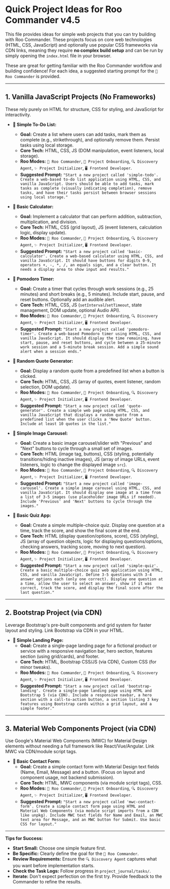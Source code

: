 # Quick Project Ideas for Roo Commander v4.5

This file provides ideas for simple web projects that you can try building with Roo Commander. These projects focus on core web technologies (HTML, CSS, JavaScript) and optionally use popular CSS frameworks via CDN links, meaning they require **no complex build setup** and can be run by simply opening the `index.html` file in your browser.

These are great for getting familiar with the Roo Commander workflow and building confidence! For each idea, a suggested starting prompt for the `👑 Roo Commander` is provided.

---

## 1. Vanilla JavaScript Projects (No Frameworks)

These rely purely on HTML for structure, CSS for styling, and JavaScript for interactivity.

*   **🎯 Simple To-Do List:**
    *   **Goal:** Create a list where users can add tasks, mark them as complete (e.g., strikethrough), and optionally remove them. Persist tasks using local storage.
    *   **Core Tech:** HTML, CSS, JS (DOM manipulation, event listeners, local storage).
    *   **Roo Modes:** `👑 Roo Commander`, `🚦 Project Onboarding`, `🔍 Discovery Agent`, `✨ Project Initializer`, `🖥️ Frontend Developer`.
    *   **Suggested Prompt:** `"Start a new project called 'simple-todo'. Create a web-based to-do list application using HTML, CSS, and vanilla JavaScript. Users should be able to add tasks, mark tasks as complete (visually indicating completion), remove tasks, and have their tasks persist between browser sessions using local storage."`

*   **🎯 Basic Calculator:**
    *   **Goal:** Implement a calculator that can perform addition, subtraction, multiplication, and division.
    *   **Core Tech:** HTML, CSS (grid layout), JS (event listeners, calculation logic, display update).
    *   **Roo Modes:** `👑 Roo Commander`, `🚦 Project Onboarding`, `🔍 Discovery Agent`, `✨ Project Initializer`, `🖥️ Frontend Developer`.
    *   **Suggested Prompt:** `"Start a new project called 'basic-calculator'. Create a web-based calculator using HTML, CSS, and vanilla JavaScript. It should have buttons for digits 0-9, operators +, -, *, /, an equals sign, and a clear button. It needs a display area to show input and results."`

*   **🎯 Pomodoro Timer:**
    *   **Goal:** Create a timer that cycles through work sessions (e.g., 25 minutes) and short breaks (e.g., 5 minutes). Include start, pause, and reset buttons. Optionally add an audible alert.
    *   **Core Tech:** HTML, CSS, JS (`setInterval`/`setTimeout`, state management, DOM update, optional Audio API).
    *   **Roo Modes:** `👑 Roo Commander`, `🚦 Project Onboarding`, `🔍 Discovery Agent`, `✨ Project Initializer`, `🖥️ Frontend Developer`.
    *   **Suggested Prompt:** `"Start a new project called 'pomodoro-timer'. Create a web-based Pomodoro timer using HTML, CSS, and vanilla JavaScript. It should display the time remaining, have start, pause, and reset buttons, and cycle between a 25-minute work session and a 5-minute break session. Add a simple sound alert when a session ends."`

*   **🎯 Random Quote Generator:**
    *   **Goal:** Display a random quote from a predefined list when a button is clicked.
    *   **Core Tech:** HTML, CSS, JS (array of quotes, event listener, random selection, DOM update).
    *   **Roo Modes:** `👑 Roo Commander`, `🚦 Project Onboarding`, `🔍 Discovery Agent`, `✨ Project Initializer`, `🖥️ Frontend Developer`.
    *   **Suggested Prompt:** `"Start a new project called 'quote-generator'. Create a simple web page using HTML, CSS, and vanilla JavaScript that displays a random quote from a predefined list when the user clicks a 'New Quote' button. Include at least 10 quotes in the list."`

*   **🎯 Simple Image Carousel:**
    *   **Goal:** Create a basic image carousel/slider with "Previous" and "Next" buttons to cycle through a small set of images.
    *   **Core Tech:** HTML (image tag, buttons), CSS (styling, potentially transitions/hiding inactive images), JS (array of image URLs, event listeners, logic to change the displayed image `src`).
    *   **Roo Modes:** `👑 Roo Commander`, `🚦 Project Onboarding`, `🔍 Discovery Agent`, `✨ Project Initializer`, `🖥️ Frontend Developer`.
    *   **Suggested Prompt:** `"Start a new project called 'image-carousel'. Create a simple image carousel using HTML, CSS, and vanilla JavaScript. It should display one image at a time from a list of 3-5 images (use placeholder image URLs if needed). Include 'Previous' and 'Next' buttons to cycle through the images."`

*   **🎯 Basic Quiz App:**
    *   **Goal:** Create a simple multiple-choice quiz. Display one question at a time, track the score, and show the final score at the end.
    *   **Core Tech:** HTML (display question/options, score), CSS (styling), JS (array of question objects, logic for displaying questions/options, checking answers, tracking score, moving to next question).
    *   **Roo Modes:** `👑 Roo Commander`, `🚦 Project Onboarding`, `🔍 Discovery Agent`, `✨ Project Initializer`, `🖥️ Frontend Developer`.
    *   **Suggested Prompt:** `"Start a new project called 'simple-quiz'. Create a basic multiple-choice quiz web application using HTML, CSS, and vanilla JavaScript. Define 3-5 questions with 3-4 answer options each (only one correct). Display one question at a time, allow the user to select an answer, show if it was correct, track the score, and display the final score after the last question."`

---

## 2. Bootstrap Project (via CDN)

Leverage Bootstrap's pre-built components and grid system for faster layout and styling. Link Bootstrap via CDN in your HTML.

*   **🎯 Simple Landing Page:**
    *   **Goal:** Create a single-page landing page for a fictional product or service with a responsive navigation bar, hero section, features section (using grid/cards), and footer.
    *   **Core Tech:** HTML, Bootstrap CSS/JS (via CDN), Custom CSS (for minor tweaks).
    *   **Roo Modes:** `👑 Roo Commander`, `🚦 Project Onboarding`, `🔍 Discovery Agent`, `✨ Project Initializer`, `🖥️ Frontend Developer`.
    *   **Suggested Prompt:** `"Start a new project called 'bootstrap-landing'. Create a single-page landing page using HTML and Bootstrap 5 (via CDN). Include a responsive navbar, a hero section with a call-to-action button, a section listing 3 key features using Bootstrap cards within a grid layout, and a simple footer."`

---

## 3. Material Web Components Project (via CDN)

Use Google's Material Web Components (MWC) for Material Design elements without needing a full framework like React/Vue/Angular. Link MWC via CDN/module script tags.

*   **🎯 Basic Contact Form:**
    *   **Goal:** Create a simple contact form with Material Design text fields (Name, Email, Message) and a button. (Focus on layout and component usage, not backend submission).
    *   **Core Tech:** HTML, MWC components (via module script tags), CSS.
    *   **Roo Modes:** `👑 Roo Commander`, `🚦 Project Onboarding`, `🔍 Discovery Agent`, `✨ Project Initializer`, `🖥️ Frontend Developer`.
    *   **Suggested Prompt:** `"Start a new project called 'mwc-contact-form'. Create a simple contact form page using HTML and Material Web Components (via module script imports from a CDN like unpkg). Include MWC text fields for Name and Email, an MWC text area for Message, and an MWC button for Submit. Use basic CSS for layout."`

---

**Tips for Success:**

*   **Start Small:** Choose one simple feature first.
*   **Be Specific:** Clearly define the goal for the `👑 Roo Commander`.
*   **Review Requirements:** Ensure the `🔍 Discovery Agent` captures what you want before implementation starts.
*   **Check the Task Logs:** Follow progress in `project_journal/tasks/`.
*   **Iterate:** Don't expect perfection on the first try. Provide feedback to the Commander to refine the results.